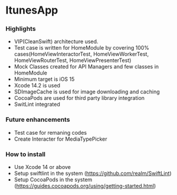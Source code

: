 # ItunesApp

### Highlights
* VIP(CleanSwift) architecture used.
* Test case is written for HomeModule by covering 100% cases(HomeViewInteractorTest, HomeViewWorkerTest, HomeViewRouterTest, HomeViewPresenterTest)
* Mock Classes created for API Managers and few classes in HomeModule
* Minimum target is iOS 15
* Xcode 14.2 is used
* SDImageCache is used for image downloading and caching
* CocoaPods are used for third party library integration
* SwitLint integrated


### Future enhancements
* Test case for remaning codes
* Create Interacter for MediaTypePicker


### How to install
* Use Xcode 14 or above
* Setup swiftlint in the system (https://github.com/realm/SwiftLint)
* Setup CocoaPods in the system (https://guides.cocoapods.org/using/getting-started.html)

